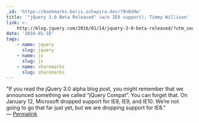 ```yaml
---
_id: 'https://bookmarks.boris.schapira.dev/?9n6VHw'
title: '"jQuery 3.0 Beta Released" (w/o IE8 support), Timmy Willison'
link: >-
    http://blog.jquery.com/2016/01/14/jquery-3-0-beta-released/?utm_source=javascriptweekly&utm_medium=email
date: '2016-01-18'
tags:
    - name: jquery
      slug: jquery
    - name: js
      slug: js
    - name: sharemarks
      slug: sharemarks
---
```


&quot;If you read the jQuery 3.0 alpha blog post, you might remember that we
announced something we called “jQuery Compat”. You can forget that. On January
12, Microsoft dropped support for IE8, IE9, and IE10. We’re not going to go that
far just yet, but we are dropping support for IE8.&quot; <br>&#8212;
<a href="https://bookmarks.boris.schapira.dev/?9n6VHw" title="Permalink">Permalink</a>
